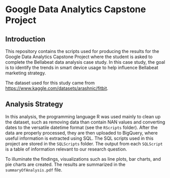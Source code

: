 # Google Data Analytics Capstone Project

## Introduction
This repository contains the scripts used for producing the results for the Google Data Analytics Capstone Project where the student is asked to complete the Bellabeat data analysis case study. In this case study, the goal is to identify the trends in smart device usage to help influence Bellabeat marketing strategy.

The dataset used for this study came from https://www.kaggle.com/datasets/arashnic/fitbit.

## Analysis Strategy
In this analysis, the programming language R was used mainly to clean up the dataset, such as removing data than contain NAN values and converting dates to the versatile datetime format (see the `RScripts` folder). After the data are properly processed, they are then uploaded to BigQuery, where useful information is extracted using SQL. The SQL scripts used in this project are stored in the `SQLScripts` folder. The output from each `SQLScript` is a table of information relevant to our research question.

To illuminate the findings, visualizations such as line plots, bar charts, and pie charts are created. The results are summarized in the `summaryOfAnalysis.pdf` file.
